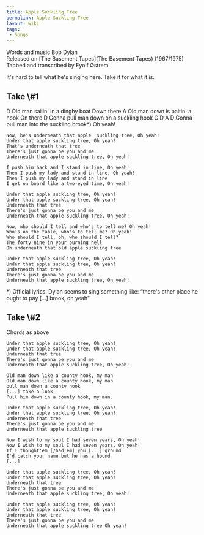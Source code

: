 ```yaml
---
title: Apple Suckling Tree
permalink: Apple Suckling Tree
layout: wiki
tags:
 - Songs
---
```


Words and music Bob Dylan  
Released on [The Basement Tapes](The Basement Tapes)
(1967/1975)  
Tabbed and transcribed by Eyolf Østrem

It's hard to tell what he's singing here. Take it for what it is.

<h2 class="songversion">
Take \#1

</h2>
    D
    Old man sailin' in a dinghy boat Down there
                                      A
    Old man down is baitin' a hook On there
          D
    Gonna pull man down on a suckling hook
          G                                     D      A     D
    Gonna pull man into the suckling brook*) Oh yeah!

    Now, he's underneath that apple  suckling tree, Oh yeah!
    Under that apple suckling tree, Oh yeah!
    That's underneath that tree
    There's just gonna be you and me
    Underneath that apple suckling tree, Oh yeah!

    I push him back and I stand in line, Oh yeah!
    Then I push my lady and stand in line, Oh yeah!
    Then I push my lady and stand in line
    I get on board like a two-eyed time, Oh yeah!

    Under that apple suckling tree, Oh yeah!
    Under that apple suckling tree, Oh yeah!
    Underneath that tree
    There's just gonna be you and me
    Underneath that apple suckling tree, Oh yeah!

    Now, who should I tell and who's to tell me? Oh yeah!
    Who's on the table, who's to tell me? Oh yeah!
    Who should I tell, oh, who should I tell?
    The forty-nine in your burning hell
    Oh underneath that old apple suckling tree

    Under that apple suckling tree, Oh yeah!
    Under that apple suckling tree, Oh yeah!
    Underneath that tree
    There's just gonna be you and me
    Underneath that apple suckling tree, Oh yeah!

\*) Official lyrics. Dylan seems to sing something like: “there's other
place he ought to pay [...] brook, oh yeah”

<h2 class="songversion">
Take \#2

</h2>
Chords as above

    Under that apple suckling tree, Oh yeah!
    Under that apple suckling tree, Oh yeah!
    Underneath that tree
    There's just gonna be you and me
    Underneath that apple suckling tree, Oh yeah!

    Old man down like a county hook, my man
    Old man down like a county hook, my man
    pull man down a county hook
    [...] take a look
    Pull him down in a county hook, my man.

    Under that apple suckling tree, Oh yeah!
    Under that apple suckling tree, Oh yeah!
    underneath that tree
    There's just gonna be you and me
    Underneath that apple suckling tree

    Now I wish to my soul I had seven years, Oh yeah!
    Now I wish to my soul I had seven years, Oh yeah!
    If I thought'em [/had'em] you [...] ground
    I'd catch your name but he has a hound
    [...]

    Under that apple suckling tree, Oh yeah!
    Under that apple suckling tree, Oh yeah!
    Underneath that tree
    There's just gonna be you and me
    Underneath that apple suckling tree, Oh yeah!

    Under that apple suckling tree, Oh yeah!
    Under that apple suckling tree, Oh yeah!
    Underneath that tree
    There's just gonna be you and me
    Underneath that apple suckling tree Oh yeah!
